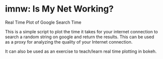 # imnw: Is My Net Working?
Real Time Plot of Google Search Time

This is a simple script to plot the time it takes for your internet connection to search a random string on google and return the results. This can be used as a proxy for analyzing the quality of your Internet connection.

It can also be used as an exercise to teach/learn real time plotting in bokeh.
